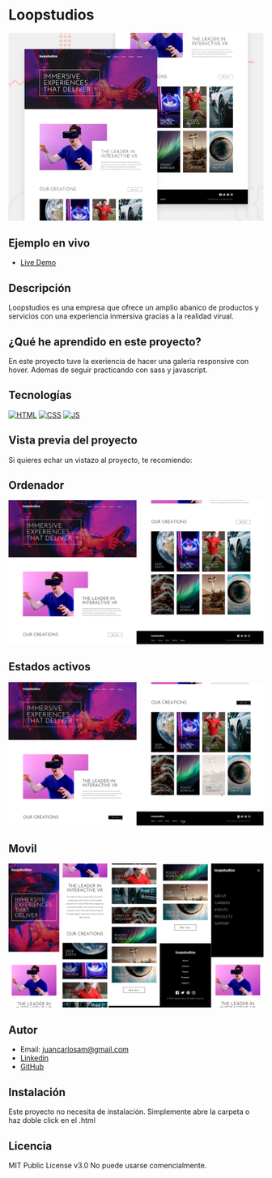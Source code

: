 # Loopstudios

![Imagen del proyecto](https://raw.githubusercontent.com/JuanCarlosAlo/loopstudios/main/docs/assets/loop-desktop.jpeg)

## Ejemplo en vivo

- [Live Demo](https://github.com/JuanCarlosAlo/loopstudios)

## Descripción

Loopstudios es una empresa que ofrece un amplio abanico de productos y servicios con una experiencia inmersiva gracias a la realidad virual.

## ¿Qué he aprendido en este proyecto?

En este proyecto tuve la exeriencia de hacer una galeria responsive con hover. Ademas de seguir practicando con sass y javascript.

## Tecnologías

<!-- Iconos sacados de: https://github.com/hendrasob/badges/blob/master/README.md y https://github.com/alexandresanlim/Badges4-README.md-Profile -->

[![HTML](https://img.shields.io/badge/HTML5-E34F26?style=for-the-badge&logo=html5&logoColor=white)](https://es.wikipedia.org/wiki/HTML5)
[![CSS](https://img.shields.io/badge/CSS3-1572B6?style=for-the-badge&logo=css3&logoColor=white)](https://es.wikipedia.org/wiki/CSS)
[![JS](https://img.shields.io/badge/JavaScript-F7DF1E?style=for-the-badge&logo=javascript&logoColor=black)](https://es.wikipedia.org/wiki/JavaScript)

## Vista previa del proyecto

Si quieres echar un vistazo al proyecto, te recomiendo:

## Ordenador

![Captura del proyecto](https://raw.githubusercontent.com/JuanCarlosAlo/loopstudios/main/docs/assets/images/read-me-img-1.jpg)

## Estados activos

![Captura del proyecto](https://raw.githubusercontent.com/JuanCarlosAlo/loopstudios/main/docs/assets/images/read-me-img-2.jpg)

## Movil

![Captura del proyecto](https://raw.githubusercontent.com/JuanCarlosAlo/loopstudios/main/docs/assets/images/read-me-img-3.jpg)

## Autor

- Email: juancarlosam@gmail.com
- [Linkedin](https://www.linkedin.com/in/juan-carlos-alonso-966280166/)
- [GitHub]([https://github.com/JuanCarlosAlo)

## Instalación

Este proyecto no necesita de instalación. Simplemente abre la carpeta o haz doble click en el .html

## Licencia

MIT Public License v3.0
No puede usarse comencialmente.
